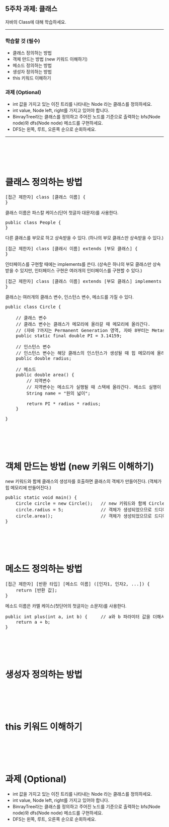 <br/>

## 5주차 과제: 클래스
자바의 Class에 대해 학습하세요.
*** 
### 학습할 것 (필수)
- 클래스 정의하는 방법
- 객체 만드는 방법 (new 키워드 이해하기)
- 메소드 정의하는 방법
- 생성자 정의하는 방법
- this 키워드 이해하기
### 과제 (Optional)
- int 값을 가지고 있는 이진 트리를 나타내는 Node 라는 클래스를 정의하세요.
- int value, Node left, right를 가지고 있어야 합니다.
- BinrayTree라는 클래스를 정의하고 주어진 노드를 기준으로 출력하는 bfs(Node node)와 dfs(Node node) 메소드를 구현하세요.
- DFS는 왼쪽, 루트, 오른쪽 순으로 순회하세요.
***
<br/><br/><br/><br/>

# 클래스 정의하는 방법
<pre>
[접근 제한자] class [클래스 이름] {
}
</pre>
클래스 이름은 파스칼 케이스(단어 첫글자 대문자)를 사용한다. 
<pre>
public class People {
}
</pre>
다른 클래스를 부모로 하고 상속받을 수 있다. (하나의 부모 클래스만 상속받을 수 있다.)
<pre>
[접근 제한자] class [클래시 이름] extends [부모 클래스] {
}
</pre>
인터페이스를 구현할 때에는 implements를 쓴다. (상속은 하나의 부모 클래스만 상속받을 수 있지만, 인터페이스 구현은 여러개의 인터페이스를 구현할 수 있다.)
<pre>
[접근 제한자] class [클래스 이름] extends [부모 클래스] implements [인터페이스] {
}
</pre>
클래스는 여러개의 클래스 변수, 인스턴스 변수, 메소드를 가질 수 있다.
<pre>
public class Circle {

    // 클래스 변수
    // 클래스 변수는 클래스가 메모리에 올라갈 때 메모리에 올라간다.
    // (자바 7까지는 Permanent Generation 영역, 자바 8부터는 Metaspace 영역에 저장된다.) 
    public static final double PI = 3.14159;    

    // 인스턴스 변수
    // 인스턴스 변수는 해당 클래스의 인스턴스가 생성될 때 힙 메모리에 올라간다. 
    public double radius;                       
    
    // 메소드 
    public double area() {       
        // 지역변수
        // 지역변수는 메소드가 실행될 때 스택에 올라간다. 메소드 실행이 끝나면 제거된다. 
        String name = "원의 넓이";
                       
        return PI * radius * radius;
    }
    
}
</pre>
<br/><br/><br/><br/>

# 객체 만드는 방법 (new 키워드 이해하기)
new 키워드와 함께 클래스의 생성자를 호출하면 클래스의 객체가 만들어진다. (객체가 힙 메모리에 만들어진다.)
<pre>
public static void main() {
    Circle circle = new Circle();   // new 키워드와 함께 Circle의 생성자를 호출하여 객체를 만든다. 
    circle.radius = 5;              // 객체가 생성되었으므로 드디어 Circle의 인스턴스 변수를 사용할 수 있다. 
    circle.area();                  // 객체가 생성되었으므로 드디어 Circle의 메소드를 사용할 수 있다. 
}
</pre>
<br/><br/><br/><br/>

# 메소드 정의하는 방법
<pre>
[접근 제한자] [반환 타입] [메소드 이름] ([인자1, 인자2, ...]) {
    return [반환 값];
}
</pre>
메소드 이름은 카멜 케이스(첫단어의 첫글자는 소문자)를 사용한다. 
<pre>
public int plus(int a, int b) {     // a와 b 파라미터 값을 더해서 반환하는 메소드. 
    return a + b;
}
</pre>
<br/><br/><br/><br/>

# 생성자 정의하는 방법
<br/><br/><br/><br/>

# this 키워드 이해하기
<br/><br/><br/><br/>

# 과제 (Optional)
- int 값을 가지고 있는 이진 트리를 나타내는 Node 라는 클래스를 정의하세요.
- int value, Node left, right를 가지고 있어야 합니다.
- BinrayTree라는 클래스를 정의하고 주어진 노드를 기준으로 출력하는 bfs(Node node)와 dfs(Node node) 메소드를 구현하세요.
- DFS는 왼쪽, 루트, 오른쪽 순으로 순회하세요.

<br/><br/><br/><br/>